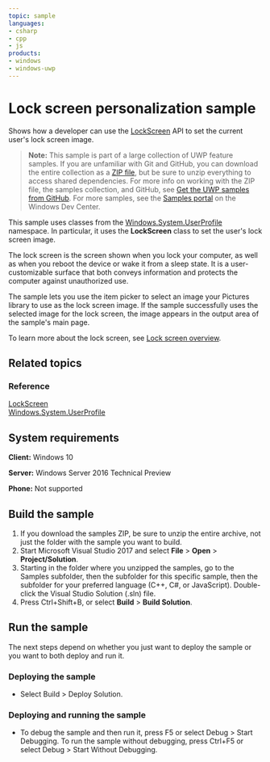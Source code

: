 ```yaml
---
topic: sample
languages:
- csharp
- cpp
- js
products:
- windows
- windows-uwp
---
```


<!--
  category: IdentitySecurityAndEncryption
  samplefwlink: http://go.microsoft.com/fwlink/p/?LinkId=620585
-->

# Lock screen personalization sample

Shows how a developer can use the [LockScreen](http://msdn.microsoft.com/library/windows/apps/br241847) API to set the current user's lock screen image. 

> **Note:** This sample is part of a large collection of UWP feature samples. 
> If you are unfamiliar with Git and GitHub, you can download the entire collection as a 
> [ZIP file](https://github.com/Microsoft/Windows-universal-samples/archive/master.zip), but be 
> sure to unzip everything to access shared dependencies. For more info on working with the ZIP file, 
> the samples collection, and GitHub, see [Get the UWP samples from GitHub](https://aka.ms/ovu2uq). 
> For more samples, see the [Samples portal](https://aka.ms/winsamples) on the Windows Dev Center. 

This sample uses classes from the [Windows.System.UserProfile](http://msdn.microsoft.com/library/windows/apps/br241881) namespace. 
In particular, it uses the **LockScreen** class to set the user's lock screen image.

The lock screen is the screen shown when you lock your computer, as well as when you reboot the device or wake it from a sleep state. 
It is a user-customizable surface that both conveys information and protects the computer against unauthorized use.

The sample lets you use the item picker to select an image your Pictures library to use as the lock screen image. 
If the sample successfully uses the selected image for the lock screen, the image appears in the output area of the sample's main page.

To learn more about the lock screen, see [Lock screen overview](http://msdn.microsoft.com/library/windows/apps/hh779720).

## Related topics

### Reference

[LockScreen](http://msdn.microsoft.com/library/windows/apps/br241847)  
[Windows.System.UserProfile](http://msdn.microsoft.com/library/windows/apps/br241881)  

## System requirements

**Client:** Windows 10

**Server:** Windows Server 2016 Technical Preview

**Phone:** Not supported

## Build the sample

1. If you download the samples ZIP, be sure to unzip the entire archive, not just the folder with the sample you want to build. 
2. Start Microsoft Visual Studio 2017 and select **File** \> **Open** \> **Project/Solution**.
3. Starting in the folder where you unzipped the samples, go to the Samples subfolder, then the subfolder for this specific sample, then the subfolder for your preferred language (C++, C#, or JavaScript). Double-click the Visual Studio Solution (.sln) file.
4. Press Ctrl+Shift+B, or select **Build** \> **Build Solution**.

## Run the sample

The next steps depend on whether you just want to deploy the sample or you want to both deploy and run it.

### Deploying the sample

- Select Build > Deploy Solution. 

### Deploying and running the sample

- To debug the sample and then run it, press F5 or select Debug >  Start Debugging. To run the sample without debugging, press Ctrl+F5 or select Debug > Start Without Debugging. 
